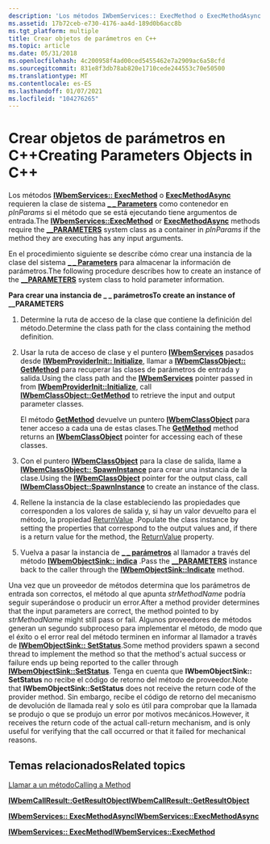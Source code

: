 ```yaml
---
description: 'Los métodos IWbemServices:: ExecMethod o ExecMethodAsync requieren la \_ \_ clase de sistema Parameters como contenedor en pInParams si el método que se está ejecutando tiene argumentos de entrada.'
ms.assetid: 17b72ceb-e730-4176-aa4d-189d0b6acc8b
ms.tgt_platform: multiple
title: Crear objetos de parámetros en C++
ms.topic: article
ms.date: 05/31/2018
ms.openlocfilehash: 4c200958f4ad00ced5455462e7a2909ac6a58cfd
ms.sourcegitcommit: 831e8f3db78ab820e1710cede244553c70e50500
ms.translationtype: MT
ms.contentlocale: es-ES
ms.lasthandoff: 01/07/2021
ms.locfileid: "104276265"
---
```

# <a name="creating-parameters-objects-in-c"></a><span data-ttu-id="5b307-103">Crear objetos de parámetros en C++</span><span class="sxs-lookup"><span data-stu-id="5b307-103">Creating Parameters Objects in C++</span></span>

<span data-ttu-id="5b307-104">Los métodos [**IWbemServices:: ExecMethod**](/windows/desktop/api/WbemCli/nf-wbemcli-iwbemservices-execmethod) o [**ExecMethodAsync**](/windows/desktop/api/WbemCli/nf-wbemcli-iwbemservices-execmethodasync) requieren la clase de sistema [**\_ \_ Parameters**](--parameters.md) como contenedor en *pInParams* si el método que se está ejecutando tiene argumentos de entrada.</span><span class="sxs-lookup"><span data-stu-id="5b307-104">The [**IWbemServices::ExecMethod**](/windows/desktop/api/WbemCli/nf-wbemcli-iwbemservices-execmethod) or [**ExecMethodAsync**](/windows/desktop/api/WbemCli/nf-wbemcli-iwbemservices-execmethodasync) methods require the [**\_\_PARAMETERS**](--parameters.md) system class as a container in *pInParams* if the method they are executing has any input arguments.</span></span>

<span data-ttu-id="5b307-105">En el procedimiento siguiente se describe cómo crear una instancia de la clase del sistema [**\_ \_ Parameters**](--parameters.md) para almacenar la información de parámetros.</span><span class="sxs-lookup"><span data-stu-id="5b307-105">The following procedure describes how to create an instance of the [**\_\_PARAMETERS**](--parameters.md) system class to hold parameter information.</span></span>

<span data-ttu-id="5b307-106">**Para crear una instancia de \_ \_ parámetros**</span><span class="sxs-lookup"><span data-stu-id="5b307-106">**To create an instance of \_\_PARAMETERS**</span></span>

1.  <span data-ttu-id="5b307-107">Determine la ruta de acceso de la clase que contiene la definición del método.</span><span class="sxs-lookup"><span data-stu-id="5b307-107">Determine the class path for the class containing the method definition.</span></span>
2.  <span data-ttu-id="5b307-108">Usar la ruta de acceso de clase y el puntero [**IWbemServices**](/windows/desktop/api/WbemCli/nn-wbemcli-iwbemservices) pasados desde [**IWbemProviderInit:: Initialize**](/windows/desktop/api/Wbemprov/nf-wbemprov-iwbemproviderinit-initialize), llamar a [**IWbemClassObject:: GetMethod**](/windows/desktop/api/WbemCli/nf-wbemcli-iwbemclassobject-getmethod) para recuperar las clases de parámetros de entrada y salida.</span><span class="sxs-lookup"><span data-stu-id="5b307-108">Using the class path and the [**IWbemServices**](/windows/desktop/api/WbemCli/nn-wbemcli-iwbemservices) pointer passed in from [**IWbemProviderInit::Initialize**](/windows/desktop/api/Wbemprov/nf-wbemprov-iwbemproviderinit-initialize), call [**IWbemClassObject::GetMethod**](/windows/desktop/api/WbemCli/nf-wbemcli-iwbemclassobject-getmethod) to retrieve the input and output parameter classes.</span></span>

    <span data-ttu-id="5b307-109">El método [**GetMethod**](/windows/desktop/api/WbemCli/nf-wbemcli-iwbemclassobject-getmethod) devuelve un puntero [**IWbemClassObject**](/windows/desktop/api/WbemCli/nn-wbemcli-iwbemclassobject) para tener acceso a cada una de estas clases.</span><span class="sxs-lookup"><span data-stu-id="5b307-109">The [**GetMethod**](/windows/desktop/api/WbemCli/nf-wbemcli-iwbemclassobject-getmethod) method returns an [**IWbemClassObject**](/windows/desktop/api/WbemCli/nn-wbemcli-iwbemclassobject) pointer for accessing each of these classes.</span></span>

3.  <span data-ttu-id="5b307-110">Con el puntero [**IWbemClassObject**](/windows/desktop/api/WbemCli/nn-wbemcli-iwbemclassobject) para la clase de salida, llame a [**IWbemClassObject:: SpawnInstance**](/windows/desktop/api/WbemCli/nf-wbemcli-iwbemclassobject-spawninstance) para crear una instancia de la clase.</span><span class="sxs-lookup"><span data-stu-id="5b307-110">Using the [**IWbemClassObject**](/windows/desktop/api/WbemCli/nn-wbemcli-iwbemclassobject) pointer for the output class, call [**IWbemClassObject::SpawnInstance**](/windows/desktop/api/WbemCli/nf-wbemcli-iwbemclassobject-spawninstance) to create an instance of the class.</span></span>
4.  <span data-ttu-id="5b307-111">Rellene la instancia de la clase estableciendo las propiedades que corresponden a los valores de salida y, si hay un valor devuelto para el método, la propiedad [ReturnValue](creating-a-method.md) .</span><span class="sxs-lookup"><span data-stu-id="5b307-111">Populate the class instance by setting the properties that correspond to the output values and, if there is a return value for the method, the [ReturnValue](creating-a-method.md) property.</span></span>
5.  <span data-ttu-id="5b307-112">Vuelva a pasar la instancia de [**\_ \_ parámetros**](--parameters.md) al llamador a través del método [**IWbemObjectSink:: indica**](/windows/desktop/api/Wbemcli/nf-wbemcli-iwbemobjectsink-indicate) .</span><span class="sxs-lookup"><span data-stu-id="5b307-112">Pass the [**\_\_PARAMETERS**](--parameters.md) instance back to the caller through the [**IWbemObjectSink::Indicate**](/windows/desktop/api/Wbemcli/nf-wbemcli-iwbemobjectsink-indicate) method.</span></span>

<span data-ttu-id="5b307-113">Una vez que un proveedor de métodos determina que los parámetros de entrada son correctos, el método al que apunta *strMethodName* podría seguir superándose o producir un error.</span><span class="sxs-lookup"><span data-stu-id="5b307-113">After a method provider determines that the input parameters are correct, the method pointed to by *strMethodName* might still pass or fail.</span></span> <span data-ttu-id="5b307-114">Algunos proveedores de métodos generan un segundo subproceso para implementar el método, de modo que el éxito o el error real del método terminen en informar al llamador a través de [**IWbemObjectSink:: SetStatus**](/windows/desktop/api/Wbemcli/nf-wbemcli-iwbemobjectsink-setstatus).</span><span class="sxs-lookup"><span data-stu-id="5b307-114">Some method providers spawn a second thread to implement the method so that the method's actual success or failure ends up being reported to the caller through [**IWbemObjectSink::SetStatus**](/windows/desktop/api/Wbemcli/nf-wbemcli-iwbemobjectsink-setstatus).</span></span> <span data-ttu-id="5b307-115">Tenga en cuenta que **IWbemObjectSink:: SetStatus** no recibe el código de retorno del método de proveedor.</span><span class="sxs-lookup"><span data-stu-id="5b307-115">Note that **IWbemObjectSink::SetStatus** does not receive the return code of the provider method.</span></span> <span data-ttu-id="5b307-116">Sin embargo, recibe el código de retorno del mecanismo de devolución de llamada real y solo es útil para comprobar que la llamada se produjo o que se produjo un error por motivos mecánicos.</span><span class="sxs-lookup"><span data-stu-id="5b307-116">However, it receives the return code of the actual call-return mechanism, and is only useful for verifying that the call occurred or that it failed for mechanical reasons.</span></span>

## <a name="related-topics"></a><span data-ttu-id="5b307-117">Temas relacionados</span><span class="sxs-lookup"><span data-stu-id="5b307-117">Related topics</span></span>

<dl> <dt>

[<span data-ttu-id="5b307-118">Llamar a un método</span><span class="sxs-lookup"><span data-stu-id="5b307-118">Calling a Method</span></span>](calling-a-method.md)
</dt> <dt>

[<span data-ttu-id="5b307-119">**IWbemCallResult::GetResultObject**</span><span class="sxs-lookup"><span data-stu-id="5b307-119">**IWbemCallResult::GetResultObject**</span></span>](/windows/desktop/api/Wbemcli/nf-wbemcli-iwbemcallresult-getresultobject)
</dt> <dt>

[<span data-ttu-id="5b307-120">**IWbemServices:: ExecMethodAsync**</span><span class="sxs-lookup"><span data-stu-id="5b307-120">**IWbemServices::ExecMethodAsync**</span></span>](/windows/desktop/api/WbemCli/nf-wbemcli-iwbemservices-execmethodasync)
</dt> <dt>

[<span data-ttu-id="5b307-121">**IWbemServices:: ExecMethod**</span><span class="sxs-lookup"><span data-stu-id="5b307-121">**IWbemServices::ExecMethod**</span></span>](/windows/desktop/api/WbemCli/nf-wbemcli-iwbemservices-execmethod)
</dt> </dl>

 

 



